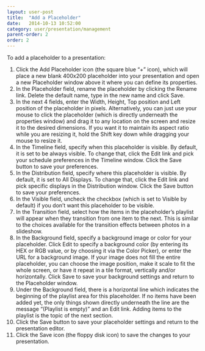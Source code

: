 ```yaml
---
layout: user-post
title:  "Add a Placeholder"
date:   2014-10-13 10:52:00
category: user/presentation/management
parent-order: 2
order: 2
---
```


To add a placeholder to a presentation:

1. Click the Add Placeholder icon (the square blue “+” icon), which will place a new blank 400x200 placeholder into your presentation and open a new Placeholder window above it where you can define its properties.
2. In the Placeholder field, rename the placeholder by clicking the Rename link.  Delete the default name, type in the new name and click Save.
3. In the next 4 fields, enter the Width, Height, Top position and Left position of the placeholder in pixels.  Alternatively, you can just use your mouse to click the placeholder (which is directly underneath the properties window) and drag it to any location on the screen and resize it to the desired dimensions.  If you want it to maintain its aspect ratio while you are resizing it, hold the Shift key down while dragging your mouse to resize it.
4. In the Timeline field, specify when this placeholder is visible.  By default, it is set to be always visible.  To change that, click the Edit link and pick your schedule preferences in the Timeline window.  Click the Save button to save your preferences.
5. In the Distribution field, specify where this placeholder is visible.  By default, it is set to All Displays.  To change that, click the Edit link and pick specific displays in the Distribution window.  Click the Save button to save your preferences.
6. In the Visible field, uncheck the checkbox (which is set to Visible by default) if you don’t want this placeholder to be visible.
7.  In the Transition field, select how the items in the placeholder’s playlist will appear when they transition from one item to the next.  This is similar to the choices available for the transition effects between photos in a slideshow.
8. In the Background field, specify a background image or color for your placeholder.  Click Edit to specify a background color (by entering its HEX or RGB value, or by choosing it via the Color Picker), or enter the URL for a background image.  If your image does not fill the entire placeholder, you can choose the image position, make it scale to fit the whole screen, or have it repeat in a tile format, vertically and/or horizontally.  Click Save to save your background settings and return to the Placeholder window.
9. Under the Background field, there is a horizontal line which indicates the beginning of the playlist area for this placeholder.  If no items have been added yet, the only things shown directly underneath the line are the message “(Playlist is empty)” and an Edit link.  Adding items to the playlist is the topic of the next section.
10. Click the Save button to save your placeholder settings and return to the presentation editor.
11. Click the Save icon (the floppy disk icon) to save the changes to your presentation.
